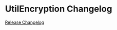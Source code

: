 # UtilEncryption Changelog

[Release Changelog](https://github.com/spryker/util-encryption/releases)
